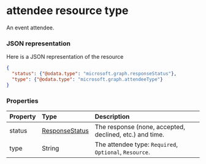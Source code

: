 # attendee resource type

An event attendee.

### JSON representation

Here is a JSON representation of the resource

<!-- {
  "blockType": "resource",
  "optionalProperties": [

  ],
  "@odata.type": "microsoft.graph.attendee"
}-->

```json
{
  "status": {"@odata.type": "microsoft.graph.responseStatus"},
  "type": {"@odata.type": "microsoft.graph.attendeeType"}
}

```
### Properties
| Property	   | Type	|Description|
|:---------------|:--------|:----------|
|status|[ResponseStatus](responsestatus.md)|The response (none, accepted, declined, etc.) and time.|
|type|String|The attendee type: `Required`, `Optional`, `Resource`.|

<!-- uuid: 8fcb5dbc-d5aa-4681-8e31-b001d5168d79
2015-10-25 14:57:30 UTC -->
<!-- {
  "type": "#page.annotation",
  "description": "attendee resource",
  "keywords": "",
  "section": "documentation",
  "tocPath": ""
}-->